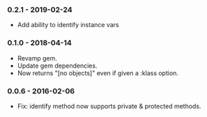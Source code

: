 ### 0.2.1 - 2019-02-24

- Add ability to identify instance vars

### 0.1.0 - 2018-04-14

- Revamp gem.
- Update gem dependencies.
- Now returns "[no objects]" even if given a :klass option.


### 0.0.6 - 2016-02-06

- Fix: identify method now supports private & protected methods.
